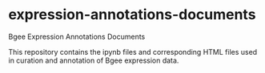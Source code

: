 # expression-annotations-documents
Bgee Expression Annotations Documents


This repository contains the ipynb files and corresponding HTML files used in curation and annotation of Bgee expression data. 
